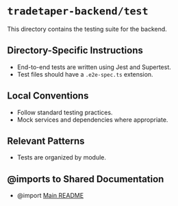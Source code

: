 # `tradetaper-backend/test`

This directory contains the testing suite for the backend.

## Directory-Specific Instructions

- End-to-end tests are written using Jest and Supertest.
- Test files should have a `.e2e-spec.ts` extension.

## Local Conventions

- Follow standard testing practices.
- Mock services and dependencies where appropriate.

## Relevant Patterns

- Tests are organized by module.

## @imports to Shared Documentation

- @import [Main README](../README.md) 